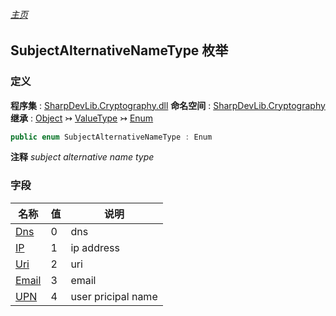 ###### [主页](./Index.md "主页")
## SubjectAlternativeNameType 枚举
### 定义
**程序集** : [SharpDevLib.Cryptography.dll](./SharpDevLib.Cryptography.assembly.md "SharpDevLib.Cryptography.dll")
**命名空间** : [SharpDevLib.Cryptography](./SharpDevLib.Cryptography.namespace.md "SharpDevLib.Cryptography")
**继承** : [Object](https://learn.microsoft.com/en-us/dotnet/api/system.object "Object") ↣ [ValueType](https://learn.microsoft.com/en-us/dotnet/api/system.valuetype "ValueType") ↣ [Enum](https://learn.microsoft.com/en-us/dotnet/api/system.enum "Enum")
``` csharp
public enum SubjectAlternativeNameType : Enum
```
**注释**
*subject alternative name type*

### 字段
|名称|值|说明|
|---|---|---|
|[Dns](./SharpDevLib.Cryptography.SubjectAlternativeNameType.Dns.md "Dns")|0|dns|
|[IP](./SharpDevLib.Cryptography.SubjectAlternativeNameType.IP.md "IP")|1|ip address|
|[Uri](./SharpDevLib.Cryptography.SubjectAlternativeNameType.Uri.md "Uri")|2|uri|
|[Email](./SharpDevLib.Cryptography.SubjectAlternativeNameType.Email.md "Email")|3|email|
|[UPN](./SharpDevLib.Cryptography.SubjectAlternativeNameType.UPN.md "UPN")|4|user pricipal name|

